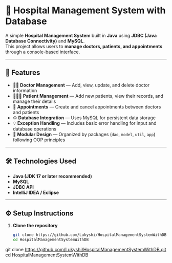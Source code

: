 # 🏥 Hospital Management System with Database

A simple **Hospital Management System** built in **Java** using **JDBC (Java Database Connectivity)** and **MySQL**.  
This project allows users to **manage doctors, patients, and appointments** through a console-based interface.

---

## 🚀 Features

- 👩‍⚕️ **Doctor Management** — Add, view, update, and delete doctor information  
- 🧑‍🤝‍🧑 **Patient Management** — Add new patients, view their records, and manage their details  
- 📅 **Appointments** — Create and cancel appointments between doctors and patients  
- ⚙️ **Database Integration** — Uses MySQL for persistent data storage  
- 💡 **Exception Handling** — Includes basic error handling for input and database operations  
- 🧩 **Modular Design** — Organized by packages (`dao`, `model`, `util`, `app`) following OOP principles  

---

## 🛠️ Technologies Used

- **Java (JDK 17 or later recommended)**  
- **MySQL**  
- **JDBC API**  
- **IntelliJ IDEA / Eclipse**

---

## ⚙️ Setup Instructions

1. **Clone the repository**
   ```bash
   git clone https://github.com/Lukyshi/HospitalManagementSystemWithDB.git
   cd HospitalManagementSystemWithDB


git clone https://github.com/Lukyshi/HospitalManagementSystemWithDB.git
cd HospitalManagementSystemWithDB
